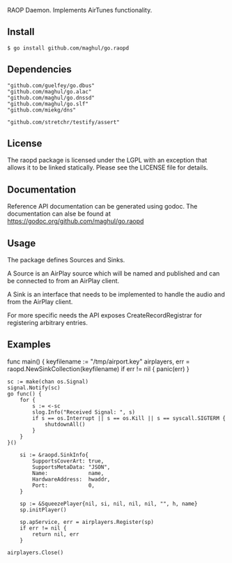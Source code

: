 RAOP Daemon. Implements AirTunes functionality. 

Install
-------

` $ go install github.com/maghul/go.raopd `

Dependencies
------------
	"github.com/guelfey/go.dbus"
	"github.com/maghul/go.alac"
	"github.com/maghul/go.dnssd"
	"github.com/maghul/go.slf"
	"github.com/miekg/dns"

	"github.com/stretchr/testify/assert"


License
-------
The raopd package is licensed under the LGPL with an exception that allows it to be linked statically. Please see the LICENSE file for details.

Documentation
-------------
Reference API documentation can be generated using godoc. The documentation can
alse be found at https://godoc.org/github.com/maghul/go.raopd

Usage
-----
The package defines Sources and Sinks.

A Source is an AirPlay source which will be named and published and can
be connected to from an AirPlay client.

A Sink is an interface that needs to be implemented to handle the audio
and from the AirPlay client.

For more specific needs the API exposes CreateRecordRegistrar for registering
arbitrary entries.


Examples
--------


func main() {
	keyfilename := "/tmp/airport.key"
	airplayers, err = raopd.NewSinkCollection(keyfilename)
	if err != nil {
		panic(err)
	}

	sc := make(chan os.Signal)
	signal.Notify(sc)
	go func() {
		for {
			s := <-sc
			slog.Info("Received Signal: ", s)
			if s == os.Interrupt || s == os.Kill || s == syscall.SIGTERM {
				shutdownAll()
			}
		}
	}()
	
		si := &raopd.SinkInfo{
			SupportsCoverArt: true,
			SupportsMetaData: "JSON",
			Name:             name,
			HardwareAddress:  hwaddr,
			Port:             0,
		}

		sp := &SqueezePlayer{nil, si, nil, nil, nil, "", h, name}
		sp.initPlayer()

		sp.apService, err = airplayers.Register(sp)
		if err != nil {
			return nil, err
		}

	airplayers.Close()
	